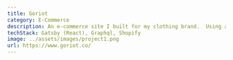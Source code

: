 ```yaml
---
title: Goriot
category: E-Commerce
description: An e-commerce site I built for my clothing brand.  Using a Jamstack approach, I was able to achieve a light and snappy application.  Shopify integration allows it to handle all my product backend.
techStack: Gatsby (React), Graphql, Shopify
image: ../assets/images/project1.png
url: https://www.goriot.co/
---
```

